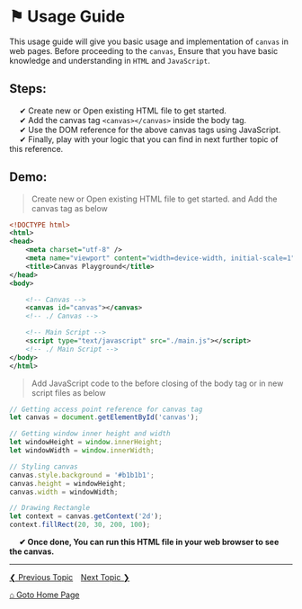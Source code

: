 # &#9873; Usage Guide

This usage guide will give you basic usage and implementation of `canvas` in web pages. Before proceeding to the `canvas`, Ensure that you have basic knowledge and understanding in `HTML` and `JavaScript`. 

## Steps:
&emsp; &#10004; Create new or Open existing HTML file to get started. <br />
&emsp; &#10004; Add the canvas tag `<canvas></canvas>` inside the body tag. <br />
&emsp; &#10004; Use the DOM reference for the above canvas tags using JavaScript. <br />
&emsp; &#10004; Finally, play with your logic that you can find in next further topic of this reference.


## Demo:

> Create new or Open existing HTML file to get started. and Add the canvas tag as below

```xml
<!DOCTYPE html>
<html>
<head>
	<meta charset="utf-8" />
	<meta name="viewport" content="width=device-width, initial-scale=1" />
	<title>Canvas Playground</title>
</head>
<body>

	<!-- Canvas -->
	<canvas id="canvas"></canvas>
	<!-- ./ Canvas -->

	<!-- Main Script -->
	<script type="text/javascript" src="./main.js"></script>
	<!-- ./ Main Script -->
</body>
</html>
```

> Add JavaScript code to the before closing of the body tag or in new script files as below

```js
// Getting access point reference for canvas tag
let canvas = document.getElementById('canvas');

// Getting window inner height and width
let windowHeight = window.innerHeight;
let windowWidth = window.innerWidth;

// Styling canvas
canvas.style.background = '#b1b1b1';
canvas.height = windowHeight;
canvas.width = windowWidth;

// Drawing Rectangle
let context = canvas.getContext('2d');
context.fillRect(20, 30, 200, 100);
```

**&emsp; &#10004; Once done, You can run this HTML file in your web browser to see the canvas.**


---

[&#10094; Previous Topic](./introduction.md)&emsp;[Next Topic &#10095;](./styling-canvas.md)

[&#8962; Goto Home Page](../README.md)